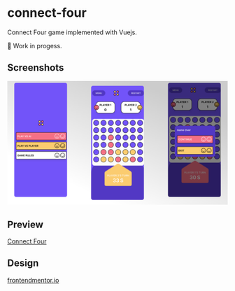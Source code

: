 # connect-four

Connect Four game implemented with Vuejs.

🚧 Work in progess.

## Screenshots

![Image](./public/cf1.png)

## Preview

[Connect Four](https://connect-four-tau.vercel.app/)

## Design

[frontendmentor.io](https://www.frontendmentor.io/challenges/connect-four-game-6G8QVH923s)
